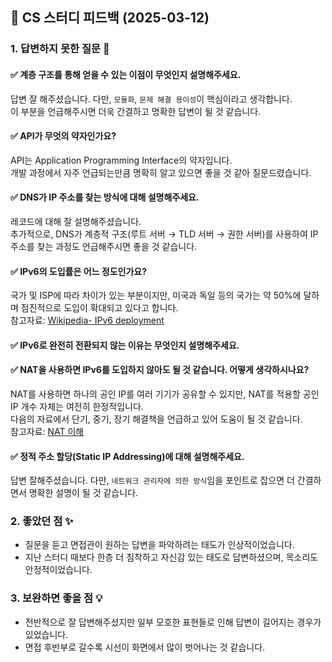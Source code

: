 ## 📌 CS 스터디 피드백 (2025-03-12)

### 1. 답변하지 못한 질문 📝

#### ✅ 계층 구조를 통해 얻을 수 있는 이점이 무엇인지 설명해주세요.
답변 잘 해주셨습니다. 다만, `모듈화`, `문제 해결 용이성`이 핵심이라고 생각합니다.  
이 부분을 언급해주시면 더욱 간결하고 명확한 답변이 될 것 같습니다.

#### ✅ API가 무엇의 약자인가요?
API는 Application Programming Interface의 약자입니다.  
개발 과정에서 자주 언급되는만큼 명확히 알고 있으면 좋을 것 같아 질문드렸습니다.

#### ✅ DNS가 IP 주소를 찾는 방식에 대해 설명해주세요.
레코드에 대해 잘 설명해주셨습니다.  
추가적으로, DNS가 계층적 구조(루트 서버 → TLD 서버 → 권한 서버)를 사용하여 IP주소를 찾는 과정도 언급해주시면 좋을 것 같습니다.

#### ✅ IPv6의 도입률은 어느 정도인가요?
국가 및 ISP에 따라 차이가 있는 부분이지만, 미국과 독일 등의 국가는 약 50%에 달하며 점진적으로 도입이 확대되고 있다고 합니다.  
참고자료: [Wikipedia- IPv6 deployment](https://en.wikipedia.org/wiki/IPv6_deployment)

#### ✅ IPv6로 완전히 전환되지 않는 이유는 무엇인지 설명해주세요.

#### ✅ NAT을 사용하면 IPv6를 도입하지 않아도 될 것 같습니다. 어떻게 생각하시나요?
NAT를 사용하면 하나의 공인 IP를 여러 기기가 공유할 수 있지만, NAT를 적용할 공인 IP 개수 자체는 여전히 한정적입니다.  
다음의 자료에서 단기, 중기, 장기 해결책을 언급하고 있어 도움이 될 것 같습니다.   
참고자료: [NAT 이해](https://netmandoo.tistory.com/39)

#### ✅ 정적 주소 할당(Static IP Addressing)에 대해 설명해주세요.
답변 잘해주셨습니다. 다만, `네트워크 관리자에 의한 방식`임을 포인트로 잡으면 더 간결하면서 명확한 설명이 될 것 같습니다.


### 2. 좋았던 점 ✨
- 질문을 듣고 면접관이 원하는 답변을 파악하려는 태도가 인상적이었습니다.
- 지난 스터디 때보다 한층 더 침착하고 자신감 있는 태도로 답변하셨으며, 목소리도 안정적이었습니다.


### 3. 보완하면 좋을 점 💡
- 전반적으로 잘 답변해주셨지만 일부 모호한 표현들로 인해 답변이 길어지는 경우가 있었습니다.
- 면접 후반부로 갈수록 시선이 화면에서 많이 벗어나는 것 같습니다.
